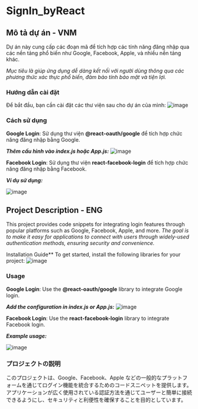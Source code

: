 ﻿# SignIn_byReact

## Mô tả dự án - VNM

Dự án này cung cấp các đoạn mã để tích hợp các tính năng đăng nhập qua các nền tảng phổ biến như Google, Facebook, Apple, và nhiều nền tảng khác.

*Mục tiêu là giúp ứng dụng dễ dàng kết nối với người dùng thông qua các phương thức xác thực phổ biến, đảm bảo tính bảo mật và tiện lợi.*

### Hướng dẫn cài đặt
Để bắt đầu, bạn cần cài đặt các thư viện sau cho dự án của mình:
![image](https://github.com/user-attachments/assets/1db960c7-b5c9-446f-a16f-fd37b31231ac)

### Cách sử dụng

**Google Login**: Sử dụng thư viện **@react-oauth/google** để tích hợp chức năng đăng nhập bằng Google.

***Thêm cấu hình vào index.js hoặc App.js:***
![image](https://github.com/user-attachments/assets/3903586c-8b48-4ade-9409-4ed5c7e794b1)

**Facebook Login**: Sử dụng thư viện **react-facebook-login** để tích hợp chức năng đăng nhập bằng Facebook.

***Ví dụ sử dụng:***

![image](https://github.com/user-attachments/assets/3c122c1b-fae5-4fd8-8ac2-d6be842b437a)



## Project Description - ENG

This project provides code snippets for integrating login features through popular platforms such as Google, Facebook, Apple, and more.
*The goal is to make it easy for applications to connect with users through widely-used authentication methods, ensuring security and convenience.*

Installation Guide**
To get started, install the following libraries for your project:
![image](https://github.com/user-attachments/assets/1db960c7-b5c9-446f-a16f-fd37b31231ac)

### Usage
**Google Login**: Use the **@react-oauth/google** library to integrate Google login.

***Add the configuration in index.js or App.js:***
![image](https://github.com/user-attachments/assets/3903586c-8b48-4ade-9409-4ed5c7e794b1)

**Facebook Login**: Use the **react-facebook-login** library to integrate Facebook login.

***Example usage:***

![image](https://github.com/user-attachments/assets/3c122c1b-fae5-4fd8-8ac2-d6be842b437a)


### プロジェクトの説明

このプロジェクトは、Google、Facebook、Apple などの一般的なプラットフォームを通じてログイン機能を統合するためのコードスニペットを提供します。
アプリケーションが広く使用されている認証方法を通じてユーザーと簡単に接続できるようにし、セキュリティと利便性を確保することを目的としています。
